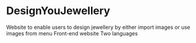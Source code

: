# DesignYouJewellery
Website to enable users to design jewellery by either import images or use images from menu
Front-end website
Two languages
